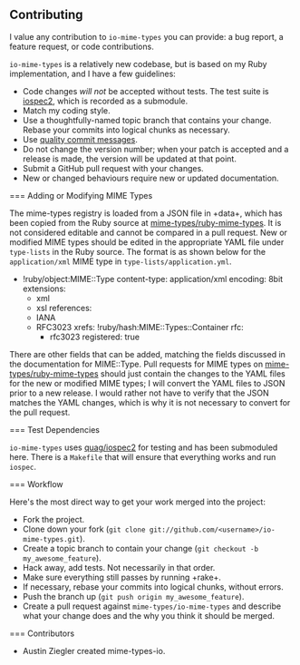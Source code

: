 ## Contributing

I value any contribution to `io-mime-types` you can provide: a bug report, a
feature request, or code contributions.

`io-mime-types` is a relatively new codebase, but is based on my Ruby
implementation, and I have a few guidelines:

* Code changes *will* *not* be accepted without tests. The test suite is
  [iospec2][iospec2], which is recorded as a submodule.
* Match my coding style.
* Use a thoughtfully-named topic branch that contains your change. Rebase your
  commits into logical chunks as necessary.
* Use [quality commit messages][qcm].
* Do not change the version number; when your patch is accepted and a release
  is made, the version will be updated at that point.
* Submit a GitHub pull request with your changes.
* New or changed behaviours require new or updated documentation.

=== Adding or Modifying MIME Types

The mime-types registry is loaded from a JSON file in +data+, which has been
copied from the Ruby source at [mime-types/ruby-mime-types][rmt].  It is not
considered editable and cannot be compared in a pull request. New or modified
MIME types should be edited in the appropriate YAML file under `type-lists` in
the Ruby source. The format is as shown below for the `application/xml` MIME
type in `type-lists/application.yml`.

  - !ruby/object:MIME::Type
    content-type: application/xml
    encoding: 8bit
    extensions:
    - xml
    - xsl
    references:
    - IANA
    - RFC3023
    xrefs: !ruby/hash:MIME::Types::Container
      rfc:
      - rfc3023
    registered: true

There are other fields that can be added, matching the fields discussed in the
documentation for MIME::Type. Pull requests for MIME types on
[mime-types/ruby-mime-types][rmt] should just contain the changes to the YAML files
for the new or modified MIME types; I will convert the YAML files to JSON
prior to a new release. I would rather not have to verify that the JSON
matches the YAML changes, which is why it is not necessary to convert for the
pull request.

=== Test Dependencies

`io-mime-types` uses [quag/iospec2][iospec2] for testing and has been
submoduled here. There is a `Makefile` that will ensure that everything works
and run `iospec`.

=== Workflow

Here's the most direct way to get your work merged into the project:

* Fork the project.
* Clone down your fork (`git clone git://github.com/<username>/io-mime-types.git`).
* Create a topic branch to contain your change (`git checkout -b
  my_awesome_feature`).
* Hack away, add tests. Not necessarily in that order.
* Make sure everything still passes by running +rake+.
* If necessary, rebase your commits into logical chunks, without errors.
* Push the branch up (`git push origin my_awesome_feature`).
* Create a pull request against `mime-types/io-mime-types` and describe what
  your change does and the why you think it should be merged.

=== Contributors

* Austin Ziegler created mime-types-io.

[iospec2]: https://github.com/quag/iospec2
[qcm]: http://tbaggery.com/2008/04/19/a-note-about-git-commit-messages.html
[rmt]: https://github.com/mime-types/ruby-mime-types
